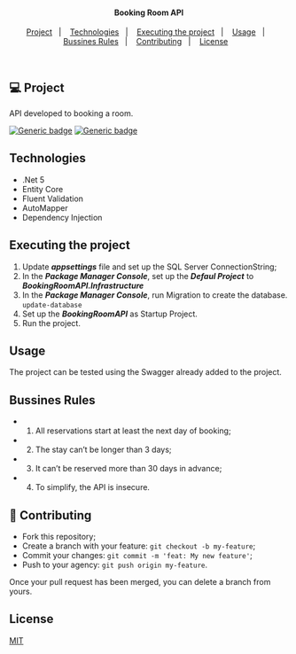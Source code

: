 <h4 align="center">
  Booking Room API
</h4>

<p align="center">
  <a href="#-project">Project</a>&nbsp;&nbsp;&nbsp;|&nbsp;&nbsp;&nbsp;
  <a href="#-technologies">Technologies</a>&nbsp;&nbsp;&nbsp;|&nbsp;&nbsp;&nbsp;
  <a href="#-executing-the-project">Executing the project</a>&nbsp;&nbsp;&nbsp;|&nbsp;&nbsp;&nbsp;
  <a href="#-usage">Usage</a>&nbsp;&nbsp;&nbsp;|&nbsp;&nbsp;&nbsp;
  <a href="#-bussines-rules">Bussines Rules</a>&nbsp;&nbsp;&nbsp;|&nbsp;&nbsp;&nbsp;
  <a href="#-contributing">Contributing</a>&nbsp;&nbsp;&nbsp;|&nbsp;&nbsp;&nbsp;
  <a href="#-license">License</a>&nbsp;&nbsp;&nbsp;
</p>

<br>

## 💻 Project
API developed to booking a room.

[![Generic badge](https://img.shields.io/badge/Made_with-.Net_5-blue.svg)](https://shields.io/)
[![Generic badge](https://img.shields.io/badge/Designer_Pattern-DDD-red.svg)](https://shields.io/)

## Technologies
- .Net 5
- Entity Core
- Fluent Validation
- AutoMapper
- Dependency Injection

## Executing the project
1. Update ***appsettings*** file and set up the SQL Server ConnectionString;
2. In the ***Package Manager Console***, set up the ***Defaul Project*** to ***BookingRoomAPI.Infrastructure***
3. In the ***Package Manager Console***, run Migration to create the database. ```update-database```
4. Set up the ***BookingRoomAPI*** as Startup Project.
5. Run the project.

## Usage
The project can be tested using the Swagger already added to the project.  

## Bussines Rules
- 1. All reservations start at least the next day of booking;
- 2. The stay can’t be longer than 3 days;
- 3. It can’t be reserved more than 30 days in advance;
- 4. To simplify, the API is insecure.


## 🤔 Contributing

- Fork this repository;
- Create a branch with your feature: `git checkout -b my-feature`;
- Commit your changes: `git commit -m 'feat: My new feature'`;
- Push to your agency: `git push origin my-feature`.

Once your pull request has been merged, you can delete a branch from yours.

## License
[MIT](https://choosealicense.com/licenses/mit/)
